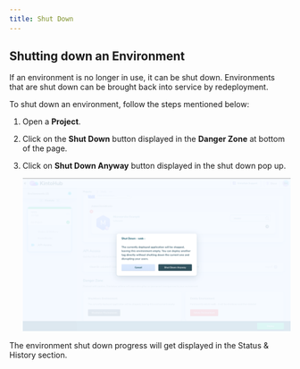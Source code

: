 ```yaml
---
title: Shut Down
---
```


## Shutting down an Environment

If an environment is no longer in use, it can be shut down. Environments that are shut down can be brought back into service by redeployment.

To shut down an environment, follow the steps mentioned below:

1. Open a **Project**.

2. Click on the **Shut Down** button displayed in the **Danger Zone** at bottom of the page.

3. Click on **Shut Down Anyway** button displayed in the shut down pop up.

    ![Screenshot](/docs/assets/shutdown-project.png)

The environment shut down progress will get displayed in the Status & History section.
